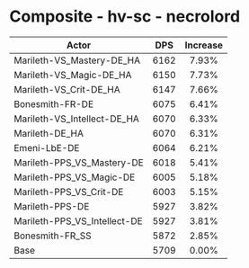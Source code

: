# Composite - hv-sc - necrolord
| Actor | DPS | Increase |
|---|:---:|:---:|
|Marileth-VS_Mastery-DE_HA|6162|7.93%|
|Marileth-VS_Magic-DE_HA|6150|7.73%|
|Marileth-VS_Crit-DE_HA|6147|7.66%|
|Bonesmith-FR-DE|6075|6.41%|
|Marileth-VS_Intellect-DE_HA|6070|6.33%|
|Marileth-DE_HA|6070|6.31%|
|Emeni-LbE-DE|6064|6.21%|
|Marileth-PPS_VS_Mastery-DE|6018|5.41%|
|Marileth-PPS_VS_Magic-DE|6005|5.18%|
|Marileth-PPS_VS_Crit-DE|6003|5.15%|
|Marileth-PPS-DE|5927|3.82%|
|Marileth-PPS_VS_Intellect-DE|5927|3.81%|
|Bonesmith-FR_SS|5872|2.85%|
|Base|5709|0.00%|
